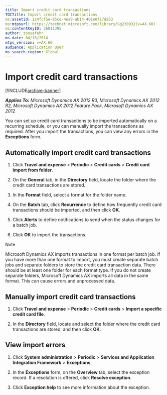 ```yaml
---
title: Import credit card transactions
TOCTitle: Import credit card transactions
ms:assetid: 124fcf5e-85ce-4ea9-ab14-401e0f17d263
ms:mtpsurl: https://technet.microsoft.com/library/Gg230932(v=AX.60)
ms:contentKeyID: 36811395
author: tonyafehr
ms.date: 04/18/2014
mtps_version: v=AX.60
audience: Application User
ms.search.region: Global
---
```


# Import credit card transactions 


[!INCLUDE[archive-banner](includes/archive-banner.md)]


_**Applies To:** Microsoft Dynamics AX 2012 R3, Microsoft Dynamics AX 2012 R2, Microsoft Dynamics AX 2012 Feature Pack, Microsoft Dynamics AX 2012_

You can set up credit card transactions to be imported automatically on a recurring schedule, or you can manually import the transactions as required. After you import the transactions, you can view any errors in the **Exceptions** form.

## Automatically import credit card transactions

1.  Click **Travel and expense** \> **Periodic** \> **Credit cards** \> **Credit card import from folder**.

2.  On the **General** tab, in the **Directory** field, locate the folder where the credit card transactions are stored.

3.  In the **Format** field, select a format for the folder name.

4.  On the **Batch** tab, click **Recurrence** to define how frequently credit card transactions should be imported, and then click **OK**.

5.  Click **Alerts** to define notifications to send when the status changes for a batch job.

6.  Click **OK** to import the transactions.


> [!NOTE]
> <P>Microsoft Dynamics AX imports transactions in one format per batch job. If you have more than one format to import, you must create separate batch jobs and separate folders to store the credit card transaction data. There should be at least one folder for each format type. If you do not create separate folders, Microsoft Dynamics AX imports all data in the same format. This can cause errors and unprocessed data.</P>



## Manually import credit card transactions

1.  Click **Travel and expense** \> **Periodic** \> **Credit cards** \> **Import a specific credit card file**.

2.  In the **Directory** field, locate and select the folder where the credit card transactions are stored, and then click **OK**.

## View import errors

1.  Click **System administration** \> **Periodic** \> **Services and Application Integration Framework** \> **Exceptions**.

2.  In the **Exceptions** form, on the **Overview** tab, select the exception record. If a resolution is offered, click **Resolve exception**.

3.  Click **Exception help** to see more information about the exception.

  


